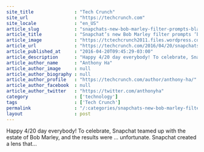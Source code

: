 ```yaml
---
site_title               : "Tech Crunch"
site_url                 : "https://techcrunch.com"
site_locale              : "en_US"
article_slug             : "snapchats-new-bob-marley-filter-prompts-blackface-backlash"
article_title            : "Snapchat’s new Bob Marley filter prompts ‘blackface’ backlash"
article_image            : "https://tctechcrunch2011.files.wordpress.com/2016/04/7bdf6760-5930-4332-b49a-fde5cf78b907-preview.jpg?w=764&h=400&crop=1"
article_url              : "https://techcrunch.com/2016/04/20/snapchats-new-bob-marley-filter-prompts-blackface-backlash/"
article_published_at     : "2016-04-20T09:45:29-03:00"
article_description      : "Happy 4/20 day everybody! To celebrate, Snapchat teamed up with the estate of Bob Marley, and the results were ... unfortunate. Snapchat created a lens that..."
article_author_name      : "Anthony Ha"
article_author_image     : null
article_author_biography : null
article_author_profile   : "https://techcrunch.com/author/anthony-ha/"
article_author_facebook  : null
article_author_twitter   : "https://twitter.com/anthonyha"
category                 : ['technology']
tags                     : ['Tech Crunch']
permalink                : "/:categories/snapchats-new-bob-marley-filter-prompts-blackface-backlash/"
layout                   : post
---
```


Happy 4/20 day everybody! To celebrate, Snapchat teamed up with the estate of Bob Marley, and the results were ... unfortunate. Snapchat created a lens that...

